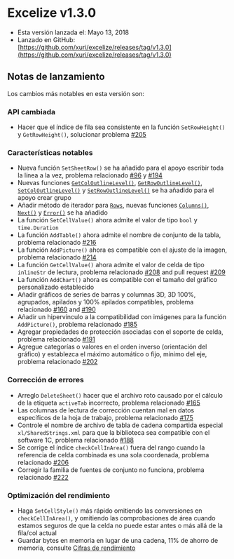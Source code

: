 # Excelize v1.3.0

* Esta versión lanzada el: Mayo 13, 2018
* Lanzado en GitHub: [https://github.com/xuri/excelize/releases/tag/v1.3.0](https://github.com/xuri/excelize/releases/tag/v1.3.0)

## Notas de lanzamiento

Los cambios más notables en esta versión son:

### API cambiada

* Hacer que el índice de fila sea consistente en la función `SetRowHeight()` y `GetRowHeight()`, solucionar problema [#205](https://github.com/xuri/excelize/issues/205)

### Características notables

* Nueva función `SetSheetRow()` se ha añadido para el apoyo escribir toda la línea a la vez, problema relacionado [#96](https://github.com/xuri/excelize/issues/96) y [#194](https://github.com/xuri/excelize/issues/194)
* Nuevas funciones [`GetColOutlineLevel()`](https://pkg.go.dev/github.com/360EntSecGroup-Skylar/excelize@v1.3.0#File.GetColOutlineLevel), [`GetRowOutlineLevel()`](https://pkg.go.dev/github.com/360EntSecGroup-Skylar/excelize@v1.3.0#File.GetRowOutlineLevel), [`SetColOutlineLevel()`](https://pkg.go.dev/github.com/360EntSecGroup-Skylar/excelize@v1.3.0#File.SetColOutlineLevel) y [`SetRowOutlineLevel()`](https://pkg.go.dev/github.com/360EntSecGroup-Skylar/excelize@v1.3.0#File.SetRowOutlineLevel) se ha añadido para el apoyo crear grupo
* Añadir método de iterador para [`Rows`](https://pkg.go.dev/github.com/360EntSecGroup-Skylar/excelize@v1.3.0#Rows), nuevas funciones [`Columns()`](https://pkg.go.dev/github.com/360EntSecGroup-Skylar/excelize@v1.3.0#Rows.Columns), [`Next()`](https://pkg.go.dev/github.com/360EntSecGroup-Skylar/excelize@v1.3.0#Rows.Next) y [`Error()`](https://pkg.go.dev/github.com/360EntSecGroup-Skylar/excelize@v1.3.0#Rows.Error) se ha añadido
* La función `SetCellValue()` ahora admite el valor de tipo `bool` y `time.Duration`
* La función `AddTable()` ahora admite el nombre de conjunto de la tabla, problema relacionado [#216](https://github.com/xuri/excelize/issues/216)
* La función `AddPicture()` ahora es compatible con el ajuste de la imagen, problema relacionado [#214](https://github.com/xuri/excelize/issues/214)
* La función `GetCellValue()` ahora admite el valor de celda de tipo `inlineStr` de lectura, problema relacionado [#208](https://github.com/xuri/excelize/issues/208) and pull request [#209](https://github.com/xuri/excelize/issues/209)
* La función `AddChart()` ahora es compatible con el tamaño del gráfico personalizado establecido
* Añadir gráficos de series de barras y columnas 3D, 3D 100%, agrupados, apilados y 100% apilados compatibles, problema relacionado [#160](https://github.com/xuri/excelize/issues/160) and [#190](https://github.com/xuri/excelize/issues/190)
* Añadir un hipervínculo a la compatibilidad con imágenes para la función `AddPicture()`, problema relacionado [#185](https://github.com/xuri/excelize/issues/185)
* Agregar propiedades de protección asociadas con el soporte de celda, problema relacionado [#191](https://github.com/xuri/excelize/issues/191)
* Agregue categorías o valores en el orden inverso (orientación del gráfico) y establezca el máximo automático o fijo, mínimo del eje, problema relacionado [#202](https://github.com/xuri/excelize/issues/202)

### Corrección de errores

* Arreglo `DeleteSheet()` hacer que el archivo roto causado por el cálculo de la etiqueta `activeTab` incorrecto, problema relacionado [#165](https://github.com/xuri/excelize/issues/165)
* Las columnas de lectura de corrección cuentan mal en datos específicos de la hoja de trabajo, problema relacionado [#175](https://github.com/xuri/excelize/issues/175)
* Controle el nombre de archivo de tabla de cadena compartida especial `xl/SharedStrings.xml` para que la biblioteca sea compatible con el software 1C, problema relacionado [#188](https://github.com/xuri/excelize/issues/188)
* Se corrige el índice `checkCellInArea()` fuera del rango cuando la referencia de celda combinada es una sola coordenada, problema relacionado [#206](https://github.com/xuri/excelize/issues/206)
* Corregir la familia de fuentes de conjunto no funciona, problema relacionado [#222](https://github.com/xuri/excelize/issues/222)

### Optimización del rendimiento

* Haga `SetCellStyle()` más rápido omitiendo las conversiones en `checkCellInArea()`, y omitiendo las comprobaciones de área cuando estamos seguros de que la celda no puede estar antes o más allá de la fila/col actual
* Guardar bytes en memoria en lugar de una cadena, 11% de ahorro de memoria, consulte [Cifras de rendimiento](https://github.com/xuri/excelize/wiki#performance-figures)
